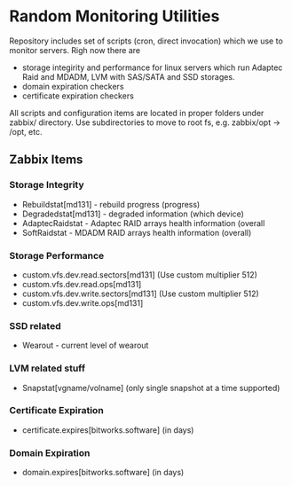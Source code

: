 # Random Monitoring Utilities

Repository includes set of scripts (cron, direct invocation) which we use to monitor servers.
Righ now there are 
- storage integirity and performance for linux servers which run Adaptec Raid and MDADM, LVM with SAS/SATA and SSD storages.
- domain expiration checkers
- certificate expiration checkers

All scripts and configuration items are located in proper folders under zabbix/ directory. Use subdirectories to move to root fs, e.g. zabbix/opt -> /opt, etc.

## Zabbix Items

### Storage Integrity

* Rebuildstat[md131] - rebuild progress (progress)
* Degradedstat[md131] - degraded information (which device)
* AdaptecRaidstat - Adaptec RAID arrays health information (overall
* SoftRaidstat - MDADM RAID arrays health information (overall)

### Storage Performance

* custom.vfs.dev.read.sectors[md131] (Use custom multiplier 512)
* custom.vfs.dev.read.ops[md131]
* custom.vfs.dev.write.sectors[md131] (Use custom multiplier 512)
* custom.vfs.dev.write.ops[md131]

### SSD related

* Wearout - current level of wearout

### LVM related stuff

* Snapstat[vgname/volname] (only single snapshot at a time supported)

### Certificate Expiration

* certificate.expires[bitworks.software] (in days)

### Domain Expiration

* domain.expires[bitworks.software] (in days)
